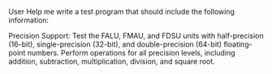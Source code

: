 User
Help me write a test program that should include the following information:

Precision Support:
Test the FALU, FMAU, and FDSU units with half-precision (16-bit), single-precision (32-bit), and double-precision (64-bit) floating-point numbers.
Perform operations for all precision levels, including addition, subtraction, multiplication, division, and square root.